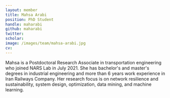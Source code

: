 ```yaml
---
layout: member
title: Mahsa Arabi
position: PhD Student
handle: maharabi
github: maharabi
twitter:
scholar:
image: /images/team/mahsa-arabi.jpg
cv:  
---
```


Mahsa is a Postdoctoral Research Associate in transportation engineering who joined NARS Lab in July 2021. She has bachelor's and master's degrees in industrial engineering and more than 6 years work experience in Iran Railways Company. 
Her research focus is on network resilience and sustainability, system design, optimization, data mining, and machine learning.
